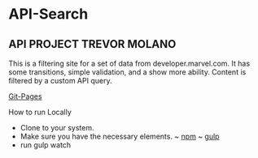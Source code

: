 # API-Search

## API PROJECT TREVOR MOLANO

This is a filtering site for a set of data from developer.marvel.com.
It has some transitions, simple validation, and a show more ability.
Content is filtered by a custom API query.

[Git-Pages](https://tmolano.github.io/API-Search/)

How to run Locally

- Clone to your system.
- Make sure you have the necessary elements. 
~ [npm](https://github.com/creationix/nvm)
~ [gulp](https://github.com/gulpjs/gulp) 
- run gulp watch